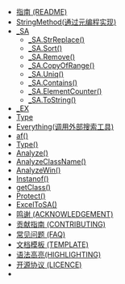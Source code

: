 * [指南 (README)](README.md)
* [StringMethod(通过元编程实现)](StringMethod.md)
* [_SA](_SA.md)
    * [_SA.StrReplace()](_SA/_SA.StrReplace().md)
    * [_SA.Sort()](_SA/_SA.Sort().md)
    * [_SA.Remove()](_SA/_SA.Remove().md)
    * [_SA.CopyOfRange()](_SA/_SA.CopyOfRange().md)
    * [_SA.Uniq()](_SA/_SA.Uniq().md)
    * [_SA.Contains()](_SA.Contains().md)
    * [_SA.ElementCounter()](_SA/_SA.ElementCounter().md)
    * [_SA.ToString()](_SA.ToString().md)
* [_EX](_EX.md)
* [Type](Type.md)
* [Everything(调用外部搜索工具)](Everything.md)
* [af()](af().md)
* [Type()](Type().md)
* [Analyze()](Analyze().md)
* [AnalyzeClassName()](AnalyzeClassName().md)
* [AnalyzeWin()](AnalyzeWin().md)
* [Instanof()](Instanof().md)
* [getClass()](getClass().md)
* [Protect()](Protect().md)
* [ExcelToSA()](ExcelToSA().md)
* [鸣谢 (ACKNOWLEDGEMENT)](BeanLib_ACKNOWLEDGEMENT.md)
* [贡献指南 (CONTRIBUTING)](BeanLib_CONTRIBUTING.md)
* [常见问题 (FAQ)](BeanLib_FQA.md)
* [文档模板 (TEMPLATE)](TEMPLATE.md)
* [语法高亮(HIGHLIGHTING)](HIGHLIGHTING.md)
* [开源协议 (LICENCE)](LICENCE)
* 
